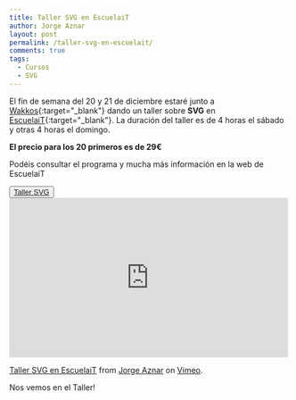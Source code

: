 ```yaml
---
title: Taller SVG en EscuelaiT
author: Jorge Aznar
layout: post
permalink: /taller-svg-en-escuelait/
comments: true
tags:
  - Cursos
  - SVG
---
```


El fin de semana del 20 y 21 de diciembre estaré junto a [Wakkos](http://twitter.com/Wakkos){:target="_blank"} dando un taller sobre **SVG** en [EscuelaiT](http://escuelait.com){:target="_blank"}. La duración del taller es de 4 horas el sábado y otras 4 horas el domingo.

<!--more-->

**El precio para los 20 primeros es de 29€**

Podéis consultar el programa y mucha más información en la web de EscuelaiT

<button class="boton-centrar">
  <a target="_blank" class="btn" href="http://escuela.it/cursos/taller-svg-en-el-diseno-web/">Taller SVG</a>
</button>


<iframe src="http://player.vimeo.com/video/113306299" width="500" height="286" frameborder="0" webkitallowfullscreen mozallowfullscreen allowfullscreen></iframe> <p><a href="http://vimeo.com/107021194">Taller SVG en EscuelaiT</a> from <a href="http://vimeo.com/jorgeatgu">Jorge Aznar</a> on <a href="https://vimeo.com">Vimeo</a>.</p>

Nos vemos en el Taller!